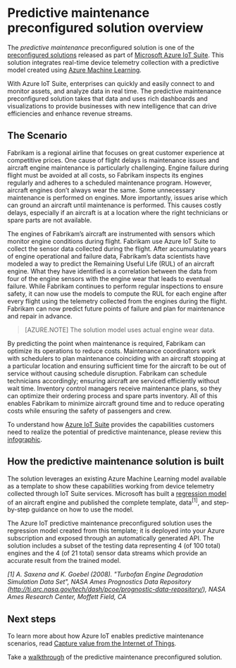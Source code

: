 <properties
 pageTitle="Predictive maintenance preconfigured solution | Microsoft Azure"
 description="A description of the Azure IoT predictive maintenance preconfigured solution."
 services=""
 suite="iot-suite"
 documentationCenter=""
 authors="stevehob"
 manager="timlt"
 editor=""/>

<tags
 ms.service="iot-suite"
 ms.devlang="na"
 ms.topic="get-started-article"
 ms.tgt_pltfrm="na"
 ms.workload="na"
 ms.date="03/02/2016"
 ms.author="stevehob"/>

# Predictive maintenance preconfigured solution overview

The *predictive maintenance* preconfigured solution is one of the [preconfigured solutions][lnk_preconfigured_solutions] released as part of [Microsoft Azure IoT Suite][lnk_iot_suite]. This solution integrates real-time device telemetry collection with a predictive model created using [Azure Machine Learning][lnk_machine_learning].


With Azure IoT Suite, enterprises can quickly and easily connect to and monitor assets, and analyze data in real time. The predictive maintenance preconfigured solution takes that data and uses rich dashboards and visualizations to provide businesses with new intelligence that can drive efficiencies and enhance revenue streams.

## The Scenario

Fabrikam is a regional airline that focuses on great customer experience at competitive prices. One cause of flight delays is maintenance issues and aircraft engine maintenance is particularly challenging. Engine failure during flight must be avoided at all costs, so Fabrikam inspects its engines regularly and adheres to a scheduled maintenance program. However, aircraft engines don’t always wear the same. Some unnecessary maintenance is performed on engines. More importantly, issues arise which can ground an aircraft until maintenance is performed. This causes costly delays, especially if an aircraft is at a location where the right technicians or spare parts are not available.

The engines of Fabrikam’s aircraft are instrumented with sensors which monitor engine conditions during flight. Fabrikam use Azure IoT Suite to collect the sensor data collected during the flight. After accumulating years of engine operational and failure data, Fabrikam’s data scientists have modeled a way to predict the Remaining Useful Life (RUL) of an aircraft engine. What they have identified is a correlation between the data from four of the engine sensors with the engine wear that leads to eventual failure. While Fabrikam continues to perform regular inspections to ensure safety, it can now use the models to compute the RUL for each engine after every flight using the telemetry collected from the engines during the flight. Fabrikam can now predict future points of failure and plan for maintenance and repair in advance.

> [AZURE.NOTE] The solution model uses actual engine wear data.

By predicting the point when maintenance is required, Fabrikam can optimize its operations to reduce costs. Maintenance coordinators work with schedulers to plan maintenance coinciding with an aircraft stopping at a particular location and ensuring sufficient time for the aircraft to be out of service without causing schedule disruption. Fabrikam can schedule technicians accordingly; ensuring aircraft are serviced efficiently without wait time. Inventory control managers receive maintenance plans, so they can optimize their ordering process and spare parts inventory. All of this enables Fabrikam to minimize aircraft ground time and to reduce operating costs while ensuring the safety of passengers and crew.

To understand how [Azure IoT Suite][lnk_iot_suite] provides the capabilities customers need to realize the potential of predictive maintenance, please review this [infographic][lnk_infographic].

## How the predictive maintenance solution is built

The solution leverages an existing Azure Machine Learning model available as a template to show these capabilities working from device telemetry collected through IoT Suite services. Microsoft has built a [regression model][lnk_regression_model] of an aircraft engine and published the complete template, data<sup>\[1\]</sup>, and step-by-step guidance on how to use the model.

The Azure IoT predictive maintenance preconfigured solution uses the regression model created from this template; it is deployed into your Azure subscription and exposed through an automatically generated API. The solution includes a subset of the testing data representing 4 (of 100 total) engines and the 4 (of 21 total) sensor data streams which provide an accurate result from the trained model.

*\[1\] A. Saxena and K. Goebel (2008). "Turbofan Engine Degradation Simulation Data Set", NASA Ames Prognostics Data Repository (http://ti.arc.nasa.gov/tech/dash/pcoe/prognostic-data-repository/), NASA Ames Research Center, Moffett Field, CA*

## Next steps

To learn more about how Azure IoT enables predictive maintenance scenarios, read [Capture value from the Internet of Things][lnk_capture_value].

Take a [walkthrough][lnk-predictive-walkthrough] of the predictive maintenance preconfigured solution.

[lnk-predictive-walkthrough]: iot-suite-predictive-walkthrough.md
[lnk_preconfigured_solutions]: iot-suite-what-are-preconfigured-solutions.md
[lnk_iot_suite]: iot-suite-overview.md
[lnk_machine_learning]: https://azure.microsoft.com/services/machine-learning/
[lnk_infographic]: https://www.microsoft.com/server-cloud/predictivemaintenance/Index.html
[lnk_regression_model]: http://gallery.cortanaanalytics.com/Collection/Predictive-Maintenance-Template-3
[lnk_capture_value]: http://download.microsoft.com/download/0/7/D/07D394CE-185D-4B96-AC3C-9B61179F7080/Capture_value_from_the_Internet%20of%20Things_with_Predictive_Maintenance.PDF